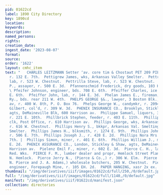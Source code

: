 ```yaml
---
pid: 01622cd
label: 1890 City Directory
key: 1890cd
location: 
keywords: 
description: 
named_persons: 
rights: 
creation_date: 
ingest_date: '2023-08-07'
format: 
source: 
order: '1622'
layout: cmhc_item
text: "   CHARLES LEITZMANN Setter ‘av. core tim & Chostaut PET 209 PIE  Petitt William,
  r. 132 E. 7th.  Pettigrew James, wks, Arkansas Valley Smelter.  Pettrilla Joseph,
  lab, r. 523 W. Chestnut.  Pettrilla Steve, lab, r. 523 W. Chestnut.  Peyer Paul
  P., assayer, r. 500 E. 3d.  Pfannenschmid Frederick, dry goods, 103 Harrison av.
  \ Pfeifer Johnson, engineer, bds. 708 E. 6th.  Pfeiffer Charles, ice cream, 136
  E. 6th.  Pfeiffer John, lab, r. 144 E. 3d.  Phelan James E., fireman, Colo. Midland
  Ry., bds. rear 211 W. 4th.  PHELPS GEORGE §&., lawyer, 3 Boston Blk., 402 Harrison
  av, r. 400 W. 8th, P. O. Box 76.  Phelps George W., candymkr, r. 2094 E. 6th.  Phelps
  Gilbert, col’d, r. 309 W. 3d.  PHENIX INSURANCE CO., Brooklyn, Stickley & Shaw,
  agts, DeMaineville Blk, 600 Harrison av.  Philippe Samuel, liquors, 308 E. 6th,
  r. 221 E. 10th.  Phillbrick Stephen, feeder, r. 403 E. 11th.  Phillips Frank W.,
  clk, Post Office, r. 610 Harrison av.  Phillips George, wks, Arkansas Valley Smelter,
  r. 616 W. Chestnut.  Phillips Henry S., bkkpr, Arkansas Val. Smelting Co., r. at
  Smelter.  Phillips James H., blksmith, r. 1274 E. 9th.  Phillips John J., miner,
  r. 506 E. 7th.  Phillips Joseph J., r. 428 E. 2d.  Phillips Nora Mrs., r. 728 E.
  7th. |  Phillips Simon, miner, r. 401 E. 6th.  Phillips William J., miner, r. 432
  E. 2d.  PHENIX ASSURANCE CO., London, Stickley & Shaw, agts, DeMaineville Blk, 600
  Harrison av.  Pielenz Emil F., miner, r. 602 E. 3d.  Pierce C. H., lab, Harrison
  Red. Wks.  PIERCE F. M., lumber dealer and propr, Hemlock Street Planing Mill, 910
  N. Hemlock.  Pierce Jerry N., (Pierce & Co.,) r. 306 W. Elm.  Pierce & Co., (J.
  N. Pierce and J. A. Adams,) wholesale butchers, 205 W. Chestnut.  Pierson Albert,
  engineer, Forepaugh Mine, r. 105 EH. 2d.  PAPER HANGING, xasr 2x ex. J J. QUINN "
thumbnail: "/img/derivatives/iiif/images/01622cd/full/250,/0/default.jpg"
full: "/img/derivatives/iiif/images/01622cd/full/1140,/0/default.jpg"
manifest: "/img/derivatives/iiif/01622cd/manifest.json"
collection: directories
---
```

